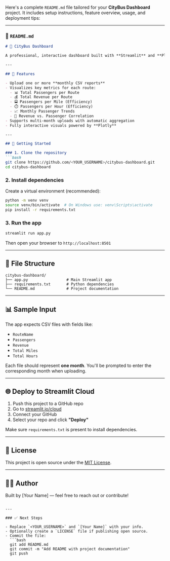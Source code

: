 Here's a complete `README.md` file tailored for your **CityBus Dashboard** project. It includes setup instructions, feature overview, usage, and deployment tips:

---

### 📄 `README.md`

```markdown
# 🚌 CityBus Dashboard

A professional, interactive dashboard built with **Streamlit** and **Plotly** to visualize and analyze monthly public transit data. Designed for transit authorities, researchers, or civic tech teams to track route performance and efficiency.

---

## 🔧 Features

- Upload one or more **monthly CSV reports**
- Visualizes key metrics for each route:
  - 📊 Total Passengers per Route
  - 💰 Total Revenue per Route
  - 🚍 Passengers per Mile (Efficiency)
  - ⏱️ Passengers per Hour (Efficiency)
  - 📈 Monthly Passenger Trends
  - 🔁 Revenue vs. Passenger Correlation
- Supports multi-month uploads with automatic aggregation
- Fully interactive visuals powered by **Plotly**

---

## 🚀 Getting Started

### 1. Clone the repository
```bash
git clone https://github.com/<YOUR_USERNAME>/citybus-dashboard.git
cd citybus-dashboard
```

### 2. Install dependencies
Create a virtual environment (recommended):

```bash
python -m venv venv
source venv/bin/activate  # On Windows use: venv\Scripts\activate
pip install -r requirements.txt
```

### 3. Run the app
```bash
streamlit run app.py
```

Then open your browser to `http://localhost:8501`

---

## 📂 File Structure

```
citybus-dashboard/
├── app.py                 # Main Streamlit app
├── requirements.txt       # Python dependencies
└── README.md              # Project documentation
```

---

## 📊 Sample Input

The app expects CSV files with fields like:

- `RouteName`
- `Passengers`
- `Revenue`
- `Total Miles`
- `Total Hours`

Each file should represent **one month**. You'll be prompted to enter the corresponding month when uploading.

---

## 🌐 Deploy to Streamlit Cloud

1. Push this project to a GitHub repo
2. Go to [streamlit.io/cloud](https://streamlit.io/cloud)
3. Connect your GitHub
4. Select your repo and click **"Deploy"**

Make sure `requirements.txt` is present to install dependencies.

---

## 📝 License

This project is open source under the [MIT License](LICENSE).

---

## 👨‍💻 Author

Built by [Your Name] — feel free to reach out or contribute!
```

---

### ✅ Next Steps

- Replace `<YOUR_USERNAME>` and `[Your Name]` with your info.
- Optionally create a `LICENSE` file if publishing open source.
- Commit the file:
  ```bash
  git add README.md
  git commit -m "Add README with project documentation"
  git push
  ```